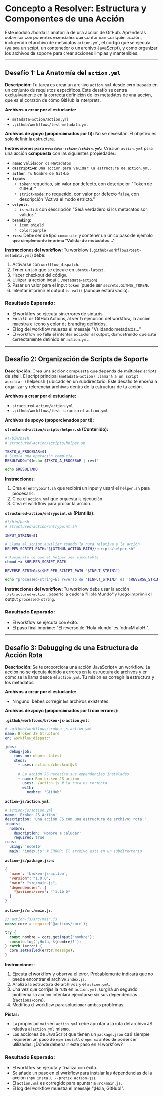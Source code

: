 # Concepto a Resolver: Estructura y Componentes de una Acción
Este módulo aborda la anatomía de una acción de GitHub. Aprenderás sobre los componentes esenciales que conforman cualquier acción, incluyendo el archivo de metadatos `action.yml`, el código que se ejecuta (ya sea un script, un contenedor o un archivo JavaScript), y cómo organizar los archivos de soporte para crear acciones limpias y mantenibles.

---

## Desafío 1: La Anatomía del `action.yml`
**Descripción:** Tu tarea es crear un archivo `action.yml` desde cero basado en un conjunto de requisitos específicos. Este desafío se centra exclusivamente en la correcta definición de los metadatos de una acción, que es el corazón de cómo GitHub la interpreta.

**Archivos a crear por el estudiante:**
- `metadata-action/action.yml`
- `.github/workflows/test-metadata.yml`

**Archivos de apoyo (proporcionados por ti):**
No se necesitan. El objetivo es solo definir la estructura.

**Instrucciones para `metadata-action/action.yml`:**
Crea un `action.yml` para una acción **compuesta** con las siguientes propiedades:
- **`name`**: `Validador de Metadatos`
- **`description`**: `Una acción para validar la estructura de action.yml.`
- **`author`**: `Tu Nombre de GitHub`
- **`inputs`**:
  - `token`: requerido, sin valor por defecto, con descripción "Token de GitHub."
  - `strict-mode`: no requerido, con valor por defecto `false`, con descripción "Activa el modo estricto."
- **`outputs`**:
  - `is-valid`: con descripción "Será verdadero si los metadatos son válidos."
- **`branding`**:
  - `icon`: `shield`
  - `color`: `purple`
- **`runs`**: Debe ser de tipo `composite` y contener un único paso de ejemplo que simplemente imprima "Validando metadatos..."

**Instrucciones del workflow:**
Tu workflow (`.github/workflows/test-metadata.yml`) debe:
1.  Activarse con `workflow_dispatch`.
2.  Tener un job que se ejecute en `ubuntu-latest`.
3.  Hacer checkout del código.
4.  Utilizar la acción local (`./metadata-action`).
5.  Pasar un valor para el input `token` (puede ser `secrets.GITHUB_TOKEN`).
6.  Intentar imprimir el output `is-valid` (aunque estará vacío).

### Resultado Esperado:
- El workflow se ejecuta sin errores de sintaxis.
- En la UI de GitHub Actions, al ver la ejecución del workflow, la acción muestra el ícono y color de branding definidos.
- El log del workflow muestra el mensaje "Validando metadatos..."
- El workflow no falla al intentar acceder al output, demostrando que está correctamente definido en `action.yml`.

---

## Desafío 2: Organización de Scripts de Soporte
**Descripción:** Crea una acción compuesta que dependa de múltiples scripts de shell. El script principal (`metadata-action) llamará a un script auxiliar (`helper.sh`) ubicado en un subdirectorio. Este desafío te enseña a organizar y referenciar archivos dentro de la estructura de tu acción.

**Archivos a crear por el estudiante:**
- `structured-action/action.yml`
- `.github/workflows/test-structured-action.yml`

**Archivos de apoyo (proporcionados por ti):**

**`structured-action/scripts/helper.sh` (Contenido):**
```bash
#!/bin/bash
# structured-action/scripts/helper.sh

TEXTO_A_PROCESAR=$1
# Simula una operación compleja
RESULTADO="$(echo $TEXTO_A_PROCESAR | rev)"

echo $RESULTADO
```

**Instrucciones:**
1.  Crea el `entrypoint.sh` que recibirá un input y usará el `helper.sh` para procesarlo.
2.  Crea el `action.yml` que orquesta la ejecución.
3.  Crea el workflow para probar la acción.

**`structured-action/entrypoint.sh` (Plantilla):**
```bash
#!/bin/bash
# structured-action/entrypoint.sh

INPUT_STRING=$1

# Llama al script auxiliar usando la ruta relativa a la acción
HELPER_SCRIPT_PATH="${GITHUB_ACTION_PATH}/scripts/helper.sh"

# Asegúrate de que el helper sea ejecutable
chmod +x $HELPER_SCRIPT_PATH

REVERSE_STRING=$($HELPER_SCRIPT_PATH "$INPUT_STRING")

echo "processed-string=El reverso de '$INPUT_STRING' es '$REVERSE_STRING'" >> $GITHUB_OUTPUT
```


**Instrucciones del workflow:**
Tu workflow debe usar la acción `./structured-action`, pasarle la cadena "Hola Mundo" y luego imprimir el output `processed-string`.

### Resultado Esperado:
- El workflow se ejecuta con éxito.
- El paso final imprime: "El reverso de 'Hola Mundo' es 'odnuM aloH'".

---

## Desafío 3: Debugging de una Estructura de Acción Rota
**Descripción:** Se te proporciona una acción JavaScript y un workflow. La acción no se ejecuta debido a errores en la estructura de archivos y en cómo se la llama desde el `action.yml`. Tu misión es corregir la estructura y los metadatos.

**Archivos a crear por el estudiante:**
- Ninguno. Debes corregir los archivos existentes.

**Archivos de apoyo (proporcionados por ti con errores):**

**`.github/workflows/broken-js-action.yml`:**
```yaml
# .github/workflows/broken-js-action.yml
name: Broken JS Structure
on: workflow_dispatch

jobs:
  debug-job:
    runs-on: ubuntu-latest
    steps:
      - uses: actions/checkout@v3
      
      # La acción JS necesita sus dependencias instaladas
      - name: Run broken JS action
        uses: ./action-js # La ruta es correcta
        with:
          nombre: 'GitHub'
```

**`action-js/action.yml`:**
```yaml
# action-js/action.yml
name: 'Broken JS Action'
description: 'Una acción JS con una estructura de archivos rota.'
inputs:
  nombre:
    description: 'Nombre a saludar'
    required: true
runs:
  using: 'node16'
  main: 'index.js' # ERROR: El archivo está en un subdirectorio
```

**`action-js/package.json`:**
```json
{
  "name": "broken-js-action",
  "version": "1.0.0",
  "main": "src/main.js",
  "dependencies": {
    "@actions/core": "^1.10.0"
  }
}
```

**`action-js/src/main.js`:**
```javascript
// action-js/src/main.js
const core = require('@actions/core');

try {
  const nombre = core.getInput('nombre');
  console.log(`¡Hola, ${nombre}!`);
} catch (error) {
  core.setFailed(error.message);
}
```

**Instrucciones:**
1.  Ejecuta el workflow y observa el error. Probablemente indicará que no puede encontrar el archivo `index.js`.
2.  Analiza la estructura de archivos y el `action.yml`.
3.  Una vez que corrijas la ruta en `action.yml`, surgirá un segundo problema: la acción intentará ejecutarse sin sus dependencias (`@actions/core`).
4.  Modifica el workflow para solucionar ambos problemas.

**Pistas:**
- La propiedad `main` en `action.yml` debe apuntar a la ruta del archivo JS relativa al `action.yml` mismo.
- Las acciones de JavaScript que tienen un `package.json` casi siempre requieren un paso de `npm install` o `npm ci` antes de poder ser utilizadas. ¿Dónde debería ir este paso en el workflow?

### Resultado Esperado:
- El workflow se ejecuta y finaliza con éxito.
- Se añade un paso en el workflow para instalar las dependencias de la acción (`npm install --prefix action-js`).
- El `action.yml` es corregido para apuntar a `src/main.js`.
- El log del workflow muestra el mensaje "¡Hola, GitHub!".
